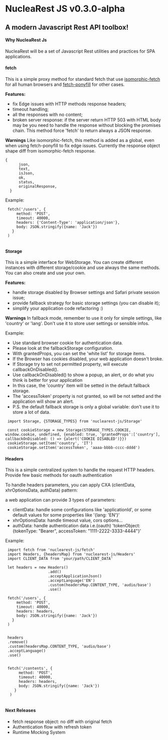 NucleaRest JS v0.3.0-alpha
===================


A modern Javascript Rest API toolbox!
----------


#### Why NucleaRest Js

NucleaRest will be a set of Javascript Rest utilities and practices for SPA applications.

#### fetch


 This is a simple proxy method for standard fetch that use [isomorphic-fetch](https://github.com/matthew-andrews/isomorphic-fetch)
 for all human browsers and [fetch-ponyfill](https://github.com/qubyte/fetch-ponyfill) for other cases.


 **Features:**
- fix Edge issues with HTTP methods response headers;
- timeout handling;
- all the responses with no content;
- broken server response: if the server return HTTP 503 with HTML body may be you need to handle the response without blocking the promises chain. This method force 'fetch'
   to return always a JSON response.


**Warnings**
Like isomorphic-fetch, this method is added as a global, even when using fetch-ponyfill to fix edge issues.
Currently the response object shape diff from isomorphic-fetch response.

```
{
      json,
      text,
      isJson,
      ok,
      status,
      originalResponse,
  }

```

Example:

```
 fetch('/users', {
     method: 'POST',
     timeout: 40000,
     headers: {'Content-Type': 'application/json'},
     body: JSON.stringify({name: 'Jack'})
   }
 )


```

#### Storage

This is a simple interface for WebStorage. You can create different instances with different storage/cookie and use always the same methods.
You can also create and use your own.

 **Features:**

 - handle storage disabled by Browser settings and Safari private session issue;
 - provide fallback strategy for basic storage settings (you can disable it);
 - simplify your application code refactoring :)    


 **Warnings**
 In fallback mode, remember to use it only for simple settings, like 'country' or 'lang'. Don't use it to store user settings or sensible infos.


 Example:

 - Use standard browser cookie for authentication data.
 - Please look at the fallbackStorage configuration.
 - With grantedProps, you can set the 'white list' for storage items.
 - If the Browser has cookies disabled, your web application doesn't broke.
 - If Storage try to set not permitted property, will execute callbackOnDisabled().
 - Use callbackOnDisabled() to show a popup, an alert, or do what you think is better for your application
 - In this case, the 'country' item will be setted in the default fallback storage.
 - The 'accessToken' property is not granted, so will be not setted and the application will show an alert.
 - P.S. the default fallback storage is only a global variable: don't use it to store a lot of data.              

 ```
  import Storage, {STORAGE_TYPES} from 'nuclearest-js/Storage'

  const cookieStorage = new Storage(STORAGE_TYPES.COOKIE, window.cookie, undefined, {enabled: true, 'grantedProps':['country'], callbackOnDisabled: () => {alert('COOKIE DISABLED')}})
  cookieStorage.setItem('country', 'IT')
  cookieStorage.setItem('accessToken', 'aaaa-bbbb-cccc-dddd')

 ```


#### Headers

This is a simple centralized system to handle the request HTTP headers. Provide few basic methods for oauth authentication

To handle headers parameters, you can apply CXA (clientData, xhrOptionsData, authData) pattern:

a web application can provide 3 types of parameters:

  - clientData: handle some configurations like 'applicationId', or some default values for some properties like '{lang: 'EN'}'
  - xhrOptionsData: handle timeout value, cors options...
  - authData: handle authentication data i.e.(oauth) 'tokenObject: {tokenType: "Bearer", accessToken: "1111-2222-3333-4444"}'


Example:



```
 import fetch from 'nuclearest-js/fetch'
 import Headers, {headersMap} from 'nuclearest-js/Headers'
 import CLIENT_DATA from 'your/path/CLIENT_DATA'

 let headers = new Headers()
                   .add()
                   .acceptApplicationJson()
                   .acceptLanguage('EN')
                   .custom(headersMap.CONTENT_TYPE, 'audio/base')
                   .use()

 fetch('/users', {
     method: 'POST',
     timeout: 40000,
     headers: headers,
     body: JSON.stringify({name: 'Jack'})
   }
 )


 headers
 .remove()
 .custom(headersMap.CONTENT_TYPE, 'audio/base')
 .acceptLanguage()
 .use()


 fetch('/contents', {
      method: 'POST',
      timeout: 40000,
      headers: headers,
      body: JSON.stringify({name: 'Jack'})
    }
  )


```

#### Next Releases
- fetch response object: no diff with original fetch   
- Authentication flow with refresh token
- Runtime Mocking System
